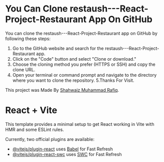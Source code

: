 


# You Can Clone restaush---React-Project-Restaurant App On GitHub

You can clone the restaush---React-Project-Restaurant app on GitHub by following these steps:
1.  Go to the GitHub website and search for the restaush---React-Project-Restaurant app.
2.  Click on the "Code" button and select "Clone or download."
3.  Choose the cloning method you prefer (HTTPS or SSH) and copy the clone URL.
4.  Open your terminal or command prompt and navigate to the directory where you want to clone the
repository.
5.Thanks For Visit.

This project was Made By [Shahwaiz Muhammad Rafiq](https://github.com/ShahwaizMuhammadRafiq).





# React + Vite

This template provides a minimal setup to get React working in Vite with HMR and some ESLint rules.

Currently, two official plugins are available:

- [@vitejs/plugin-react](https://github.com/vitejs/vite-plugin-react/blob/main/packages/plugin-react/README.md) uses [Babel](https://babeljs.io/) for Fast Refresh
- [@vitejs/plugin-react-swc](https://github.com/vitejs/vite-plugin-react-swc) uses [SWC](https://swc.rs/) for Fast Refresh
